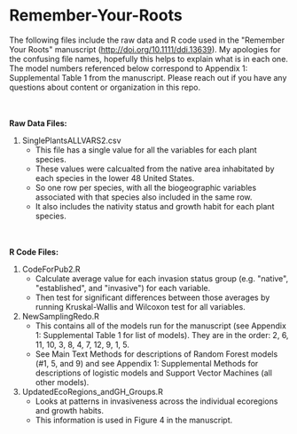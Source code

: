 # Remember-Your-Roots

The following files include the raw data and R code used in the "Remember Your Roots" manuscript (http://doi.org/10.1111/ddi.13639). 
My apologies for the confusing file names, hopefully this helps to explain what is in each one. The model numbers referenced below correspond to Appendix 1: Supplemental Table 1 from the manuscript. 
Please reach out if you have any questions about content or organization in this repo. 

<br/><br/>
__Raw Data Files:__
1. SinglePlantsALLVARS2.csv 
    * This file has a single value for all the variables for each plant species. 
    * These values were calcualted from the native area inhabitated by each species in the lower 48 United States.  
    * So one row per species, with all the biogeographic variables associated with that species also included in the same row.
    * It also includes the nativity status and growth habit for each plant species.    

<br/><br/>
__R Code Files:__ 
1. CodeForPub2.R
    * Calculate average value for each invasion status group (e.g. "native", "established", and "invasive") for each variable.
    * Then test for significant differences between those averages by running Kruskal-Wallis and Wilcoxon test for all variables.
2. NewSamplingRedo.R
    * This contains all of the models run for the manuscript (see Appendix 1: Supplemental Table 1 for list of models). They are in the order: 2, 6, 11, 10, 3, 8, 4, 7, 12, 9, 1, 5.
    * See Main Text Methods for descriptions of Random Forest models (#1, 5, and 9) and see Appendix 1: Supplemental Methods for descriptions of logistic models and Support Vector Machines (all other models). 
3. UpdatedEcoRegions_andGH_Groups.R
    * Looks at patterns in invasiveness across the individual ecoregions and growth habits. 
    * This information is used in Figure 4 in the manuscript. 
